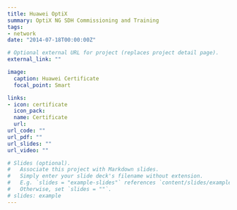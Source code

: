 ```yaml
---
title: Huawei OptiX
summary: OptiX NG SDH Commissioning and Training
tags:
- network
date: "2014-07-18T00:00:00Z"

# Optional external URL for project (replaces project detail page).
external_link: ""

image:
  caption: Huawei Certificate
  focal_point: Smart

links:
- icon: certificate
  icon_pack: 
  name: Certificate
  url: 
url_code: ""
url_pdf: ""
url_slides: ""
url_video: ""

# Slides (optional).
#   Associate this project with Markdown slides.
#   Simply enter your slide deck's filename without extension.
#   E.g. `slides = "example-slides"` references `content/slides/example-slides.md`.
#   Otherwise, set `slides = ""`.
# slides: example
---
```

